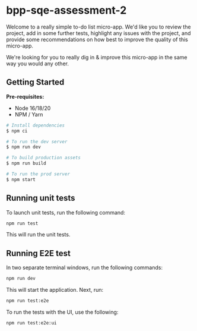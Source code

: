 # bpp-sqe-assessment-2

Welcome to a really simple to-do list micro-app. We'd like you to review the project, add in some further tests, highlight any issues with the project, and provide some recommendations on how best to improve the quality of this micro-app.

We're looking for you to really dig in & improve this micro-app in the same way you would any other.

## Getting Started

**Pre-requisites:**

- Node 16/18/20
- NPM / Yarn

```sh
# Install dependencies
$ npm ci

# To run the dev server
$ npm run dev

# To build production assets
$ npm run build

# To run the prod server
$ npm start
```

## Running unit tests

To launch unit tests, run the following command:
```sh
npm run test
```
This will run the unit tests.

## Running E2E test

In two separate terminal windows, run the following commands:

```sh
npm run dev
```

This will start the application. Next, run:
```sh
npm run test:e2e
```

To run the tests with the UI, use the following:
```sh
npm run test:e2e:ui
```
